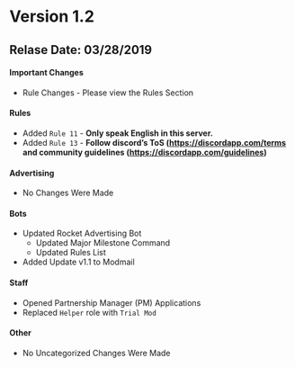 # Version 1.2
## Relase Date: 03/28/2019

#### Important Changes

- Rule Changes - Please view the Rules Section

#### Rules

- Added ``Rule 11`` - **Only speak English in this server.**
- Added ``Rule 13`` - **Follow discord’s ToS (https://discordapp.com/terms and community guidelines (https://discordapp.com/guidelines)**

#### Advertising

- No Changes Were Made

#### Bots

- Updated Rocket Advertising Bot
  - Updated Major Milestone Command
  - Updated Rules List
- Added Update v1.1 to Modmail

#### Staff

- Opened Partnership Manager (PM) Applications
- Replaced ``Helper`` role with ``Trial Mod``

#### Other

- No Uncategorized Changes Were Made
